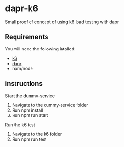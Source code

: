 # dapr-k6

Small proof of concept of using k6 load testing with dapr

## Requirements
You will need the following intalled:
- [k6](https://k6.io/)
- [dapr](https://dapr.io/)
- npm/node

## Instructions
Start the dummy-service
1. Navigate to the dummy-service folder
2. Run npm install
3. Run npm run start 

Run the k6 test
1. Navigate to the k6 folder
2. Run npm run test